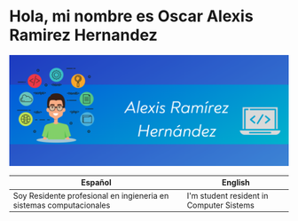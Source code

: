 # Hola, mi nombre es Oscar Alexis Ramirez Hernandez
![Image text](https://github.com/AlexisRamirezHernandez/AlexisRamirezHernandez/blob/main/Captura%20de%20pantalla%202022-01-29%20133834.png)

| Español | English |
| ------ | ------ |
| Soy Residente profesional en ingieneria en sistemas computacionales | I'm student resident in Computer Sistems |
